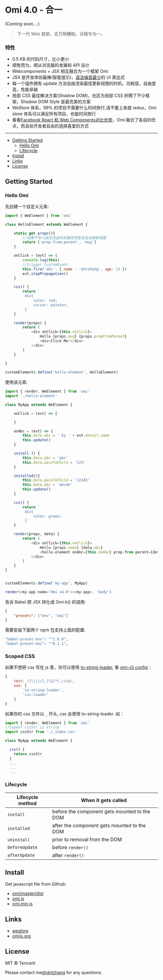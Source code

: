 # Omi 4.0 - 合一  

(Coming soon....)

> 下一代 Web 框架，去万物糟粕，合精华为一。

### 特性

- 0.5 KB 的代码尺寸，比小更小
- 顺势而为，顺从浏览器的发展和 API 设计
- Webcomponents + JSX 相互融合为一个框架 Omi
- JSX 是开发体验最棒(智能提示)，[语法噪音最少](https://github.com/facebook/jsx#why-not-template-literals)的 UI 表达式
- 每一个组件拥有 update 方法自由渲染最佳更新视图的时机，功耗低，自由度高，性能卓越
- 局部 CSS 最佳解决方案(Shadow DOM)，社区为局部 CSS 折腾了不少框架，Shadow DOM Style 是最完美的方案
- WeStore 体系，99% 的项目不需要什么时间旅行,请不要上来就 redux，Omi store 体系可以满足所有项目，也能时间旅行
- 看看[Facebook React 和 Web Components对比优势](https://www.cnblogs.com/rubylouvre/p/4072979.html)，Omi 融合了各自的优点，而且给开发者自由的选择喜爱的方式

---

- [Getting Started](#getting-started)
	- [Hello Omi](#hello-omi)
	- [Lifecycle](#lifecycle)
- [Install](#install)
- [Links](#links)
- [License](#license)


## Getting Started

### Hello Omi

先创建一个自定义元素:

```js
import { WeElement } from 'omi'

class HelloElement extends WeElement {

    static get props(){
        //如果不写入就无法监听到属性变更且自动刷新视图
        return ['prop-from-parent', 'msg']
    }

    onClick = (evt) => {
        console.log(this)
        //trigger CustomEvent
        this.fire('abc', { name : 'dntzhang', age: 12 })
        evt.stopPropagation()
    }

    css() {
        return `
         div{
             color: red;
             cursor: pointer;
         }`
    }

    render(props) {
        return (
            <div onClick={this.onClick}>
                Hello {props.msg} {props.propFromParent}
                <div>Click Me!</div>
            </div>
        )
    }
    
}

customElements.define('hello-element', HelloElement)
```

使用该元素:

``` js
import { render, WeElement } from 'omi'
import './hello-element'

class MyApp extends WeElement {

    onClick = (evt) => {

    }

    onAbc = (evt) => {
        this.data.abc = ' by ' + evt.detail.name
        this.update()   
    }

    install () {
        this.data.abc = 'abc'
        this.data.passToChild = '123'
    }

    installed(){
        this.data.passToChild = '12345'
        this.data.abc = 'abcde'
        this.update()    
    }

    css() {
        return `
         div{
             color: green;
         }`
    }

    render(props, data) {
        return (
            <div onClick={this.onClick}>
                Hello {props.name} {data.abc}
                <hello-element onAbc={this.onAbc} prop-from-parent={data.passToChild} msg="WeElement"></hello-element>
            </div>
        )
    }
}


customElements.define('my-app', MyApp)

render(<my-app name='Omi v4.0'></my-app>, 'body')
```

告诉 Babel 把 JSX 转化成 Omi.h() 的调用:

``` json
{
    "presets": ["env", "omi"]
}
```

需要安装下面两个 npm 包支持上面的配置:

``` bash
"babel-preset-env": "^1.6.0",
"babel-preset-omi": "^0.1.1",
```

### Scoped CSS


如果不想把 css 写在 js 里，你可以使用 [to-string-loader](https://www.npmjs.com/package/to-string-loader), 看 [omi-cli config](https://github.com/AlloyTeam/omi-cli/blob/master/template/app/config/webpack.config.dev.js#L156-L162)：

``` js
{
    test: /[\\|\/]_[\S]*\.css$/,
    use: [
        'to-string-loader',
        'css-loader'
    ]
}
```

如果你的 css 文件以 `_` 开头, css 会使用 to-string-loader. 如：

``` js
import { render, WeElement } from 'omi'
//typeof cssStr is string
import cssStr from './_index.css' 

class MyApp extends WeElement {

  css() {
    return cssStr
  }
  ...
  ...
  ...
```


### Lifecycle

| Lifecycle method            | When it gets called                              |
|-------------------------------|--------------------------------------------------|
| `install`        | before the component gets mounted to the DOM     |
| `installed`         | after the component gets mounted to the DOM      |
| `uninstall`      | prior to removal from the DOM                    |
| `beforeUpdate`       | before `render()`                                |
| `afterUpdate`        | after `render()`                                 |

## Install

Get javascript file from Github:

* [omi/master/dist](https://github.com/Tencent/omi/tree/master/dist)
* [omi.js](https://github.com/Tencent/omi/blob/master/dist/omi.js)
* [omi.min.js](https://raw.githubusercontent.com/Tencent/omi/master/dist/omi.min.js)

## Links

- [westore](https://github.com/dntzhang/westore)
- [omijs.org](http://omijs.org/)

## License

MIT © Tencent 

Please contact me[@dntzhang](https://github.com/dntzhang) for any questions. 
